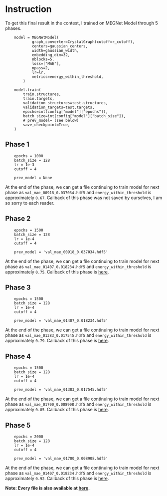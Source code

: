 # Instruction

To get this final result in the contest, I trained on MEGNet Model through 5 phases.

```buildoutcfg
    model = MEGNetModel(
            graph_converter=CrystalGraph(cutoff=r_cutoff),
            centers=gaussian_centers,
            width=gaussian_width,
            embedding_dim=32,
            nblocks=5,
            loss=["MAE"],
            npass=2,
            lr=lr,
            metrics=energy_within_threshold,
        )
        
    model.train(
        train.structures,
        train.targets,
        validation_structures=test.structures,
        validation_targets=test.targets,
        epochs=int(config["model"]["epochs"]),
        batch_size=int(config["model"]["batch_size"]),
        # prev_model= (see below)
        save_checkpoint=True,
    )
```

## Phase 1
```buildoutcfg
    epochs = 1000
    batch_size = 128
    lr = 1e-3
    cutoff = 4
    
    prev_model = None
```

At the end of the phase, we can get a file continuing to train model for next phase as `val_mae_00918_0.037034.hdf5` and
`energy_within_threshold` is approximately `0.67`. Callback of this phase was not saved by ourselves, I am so sorry to each reader. 

## Phase 2
```buildoutcfg
    epochs = 1500
    batch_size = 128
    lr = 1e-4
    cutoff = 4
    
    prev_model = 'val_mae_00918_0.037034.hdf5'
```

At the end of the phase, we can get a file continuing to train model for next phase as `val_mae_01407_0.018234.hdf5` and 
`energy_within_threshold` is approximately `0.75`. Callback of this phase is [here](https://drive.google.com/drive/folders/1psBgx2lPr8F1SwKGJYJ9kvnmc3gFk7Vj?usp=sharing).

## Phase 3
```buildoutcfg
    epochs = 1500
    batch_size = 128
    lr = 1e-4
    cutoff = 4
    
    prev_model = 'val_mae_01407_0.018234.hdf5'
```

At the end of the phase, we can get a file continuing to train model for next phase as `val_mae_01383_0.017545.hdf5` and
`energy_within_threshold` is approximately `0.79`. Callback of this phase is [here](https://drive.google.com/drive/folders/1mV6A3SXCd3Kg_IxYH9Rw7XQK1lkOIvXz?usp=sharing).


## Phase 4
```buildoutcfg
    epochs = 1500
    batch_size = 128
    lr = 1e-4
    cutoff = 4
    
    prev_model = 'val_mae_01383_0.017545.hdf5'
```

At the end of the phase, we can get a file continuing to train model for next phase as `val_mae_01700_0.008908.hdf5` and
`energy_within_threshold` is approximately `0.85`. Callback of this phase is [here](https://drive.google.com/drive/folders/1VzmX3VcS2yOkDvCxdM_wtaqmB5o1-vb0?usp=sharing).


## Phase 5
```buildoutcfg
    epochs = 2000
    batch_size = 128
    lr = 1e-4
    cutoff = 4
    
    prev_model = 'val_mae_01700_0.008908.hdf5'
```

At the end of the phase, we can get a file continuing to train model for next phase as `val_mae_01407_0.018234.hdf5` and
`energy_within_threshold` is approximately `0.92`. Callback of this phase is [here](https://drive.google.com/drive/folders/1JQyu23kYSk626zFoPPNhrb3dLI-vt7jx?usp=sharing).


**Note: Every file is also available at [here](https://drive.google.com/drive/folders/11AjL3dAiu_29xmRoZeGlTmtme_W388tG?usp=sharing).**